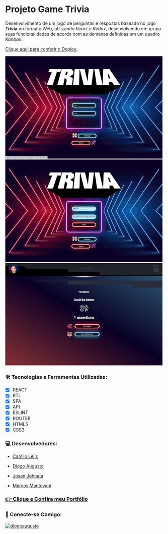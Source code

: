 # Projeto Game Trivia

Desenvolvimento de um jogo de perguntas e respostas baseado no jogo **Trivia** no formato Web, utilizando _React e Redux_, desenvolvendo em grupo suas funcionalidades de acordo com as demanas definidas em um quadro _Kanban_. 

 <a href="https://diogoaugusto.dev/project-trivia/">Clique aqui para conferir o Deploy.</a>

<p float="left">
<img width="500" margin:"5px" src="src/images/trivia1.gif">
<img width="500" margin:"5px" src="src/images/trivia2.gif">
<img width="500" margin:"5px"  src="src/images/trivia3.gif">
</p>

### 🛠 Tecnologias e Ferramentas Utilizadas:

- [x] REACT
- [x] RTL
- [x] SPA
- [x] API
- [x] ESLINT
- [x] ROUTER
- [x] HTML5
- [x] CSS3

### 💻 Desenvolvedores:

- [Camilo Lelis](https://github.com/camiloLelis)

- [Diogo Augusto](https://github.com/diogotrescastro)

- [Josan Johnata](https://github.com/josanjohnata)

- [Marcos Mantovani](https://github.com/mvmes2)

 ### <a href="https://diogoaugusto.dev/" target="blank">👉 Clique e Confira meu Portfólio</a>

 ### 🤝 Conecte-se Comigo:
<a href="https://linkedin.com/in/diogoaugusto" target="blank"><img align="center" src="https://raw.githubusercontent.com/rahuldkjain/github-profile-readme-generator/master/src/images/icons/Social/linked-in-alt.svg" alt="diogoaugusto" height="30" width="40" /></a>
